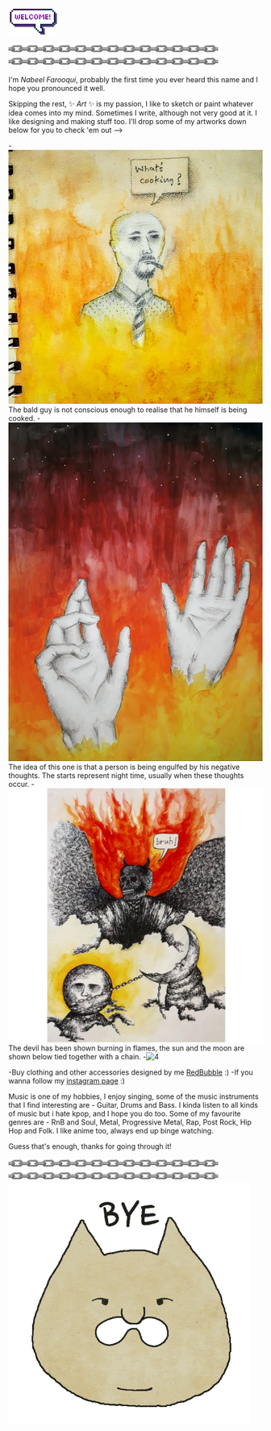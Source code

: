 ![000](tenor.gif)
                                                                                                            
 ![0](chain.gif)![00](chain.gif)

I'm *Nabeel Farooqui*, probably the first time you ever heard this name and I hope you pronounced it well. 

Skipping the rest, ✨ _Art_ ✨ is my passion, I like to sketch or paint whatever idea comes into my mind. Sometimes I write, although not very good at it. I like designing and making stuff too. I'll drop some of my artworks down below for you to check 'em out -->

-![1](93590070_256002488876607_6349157290146528570_n.jpg)
The bald guy is not conscious enough to realise that he himself is being cooked.
-![2](djwgudfbw.jpeg)
The idea of this one is that a person is being engulfed by his negative thoughts. The starts represent night time, usually when these thoughts occur. 
-![3](32283760-d567-4692-a65b-dcce2c358a02.jpg)
The devil has been shown burning in flames, the sun and the moon are shown below tied together with a chain.
-![4](20001020210452_006.jpg)


-Buy clothing and other accessories designed by me [RedBubble](https://www.redbubble.com/people/thy-is-art/shop/) :)
-If you wanna follow my [instagram page](https://www.instagram.com/thy_is_art/) :)  

Music is one of my hobbies, I enjoy singing, some of the music instruments that I find interesting are - Guitar, Drums and Bass. I kinda listen to all kinds of music but i hate kpop, and I hope you do too. Some of my favourite genres are - RnB and Soul, Metal, Progressive Metal, Rap, Post Rock, Hip Hop and Folk. I like anime too, always end up binge watching.

Guess that's enough, thanks for going through it!

 ![0](chain.gif)![00](chain.gif)
![8](bye.gif)
